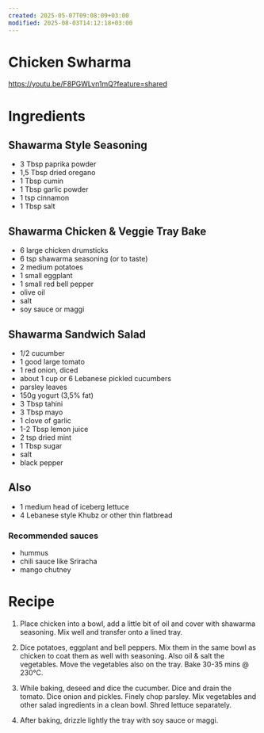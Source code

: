 ```yaml
---
created: 2025-05-07T09:08:09+03:00
modified: 2025-08-03T14:12:18+03:00
---
```


# Chicken Swharma

https://youtu.be/F8PGWLvn1mQ?feature=shared

# Ingredients

## Shawarma Style Seasoning
- 3 Tbsp paprika powder
- 1,5 Tbsp dried oregano
- 1 Tbsp cumin
- 1 Tbsp garlic powder
- 1 tsp cinnamon
- 1 Tbsp salt

## Shawarma Chicken & Veggie Tray Bake
- 6 large chicken drumsticks
- 6 tsp shawarma seasoning (or to taste)
- 2 medium potatoes
- 1 small eggplant
- 1 small red bell pepper
- olive oil
- salt
- soy sauce or maggi

## Shawarma Sandwich Salad
- 1/2 cucumber
- 1 good large tomato
- 1 red onion, diced
- about 1 cup or 6 Lebanese pickled cucumbers
- parsley leaves
- 150g yogurt (3,5% fat)
- 3 Tbsp tahini
- 3 Tbsp mayo 
- 1 clove of garlic
- 1-2 Tbsp lemon juice
- 2 tsp dried mint
- 1 Tbsp sugar
- salt 
- black pepper

## Also
- 1 medium head of iceberg lettuce
- 4 Lebanese style Khubz or other thin flatbread 

### Recommended sauces
- hummus
- chili sauce like Sriracha
- mango chutney

# Recipe

1. Place chicken into a bowl, add a little bit of oil and cover with shawarma seasoning. Mix well and transfer onto a lined tray.

1. Dice potatoes, eggplant and bell peppers. Mix them in the same bowl as chicken to coat them as well with seasoning. Also oil & salt the vegetables. Move the vegetables also on the tray. Bake 30-35 mins @ 230°C.

1. While baking, deseed and dice the cucumber. Dice and drain the tomato. Dice onion and pickles. Finely chop parsley. Mix vegetables and other salad ingredients in a clean bowl. Shred lettuce separately.

1. After baking, drizzle lightly the tray with soy sauce or maggi.
